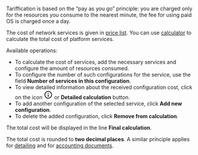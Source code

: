 Tariffication is based on the “pay as you go” principle: you are charged only for the resources you consume to the nearest minute, the fee for using paid OS is charged once a day.

The cost of network services is given in [price list](https://mcs.mail.ru/pricelist). You can use [calculator](https://mcs.mail.ru/en/pricing/) to calculate the total cost of platform services.

Available operations:

- To calculate the cost of services, add the necessary services and configure the amount of resources consumed.
- To configure the number of such configurations for the service, use the field **Number of services in this configuration**.
- To view detailed information about the received configuration cost, click on the icon ![Detailed calculation](./assets/info_icon.svg "inline") or **Detailed calculation** button.
- To add another configuration of the selected service, click **Add new configuration**.
- To delete the added configuration, click **Remove from calculation**.

The total cost will be displayed in the line **Final calculation**.

<warn>

The total cost is rounded to **two decimal places**. A similar principle applies for [detailing](../operations/detail/) and for [accounting documents](../operations/report/).

</warn>

